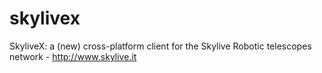 skylivex
========

SkyliveX: a (new) cross-platform client for the Skylive Robotic telescopes network - http://www.skylive.it